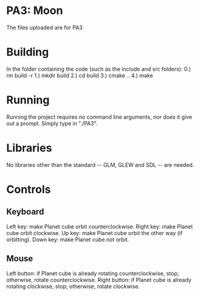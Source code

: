 # PA3: Moon

The files uploaded are for PA3

# Building

In the folder containing the code (such as the include and src folders):
0.) rm build -r
1.) mkdir build
2.) cd build
3.) cmake ..
4.) make

# Running

Running the project requires no command line arguments, nor does it give out a prompt.
Simply type in "./PA3".

# Libraries

No libraries other than the standard -- GLM, GLEW and SDL -- are needed.

# Controls

## Keyboard

Left key: make Planet cube orbit counterclockwise.
Right key: make Planet cube orbit clockwise.
Up key: make Planet cube orbit the other way (if orbitting).
Down key: make Planet cube not orbit.

## Mouse

Left button: if Planet cube is already rotating counterclockwise, stop; otherwise, rotate counterclockwise.
Right button: if Planet cube is already rotating clockwise, stop; otherwise, rotate clockwise.

